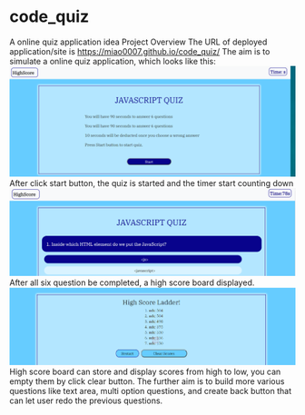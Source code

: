 # code_quiz
A online quiz application idea
Project Overview
The URL of deployed application/site is https://miao0007.github.io/code_quiz/
The aim is to simulate a online quiz application, which looks like this:
![image](assets/images/first_page.png)
After click start button, the quiz is started and the timer start counting down
![image](assets/images/quiz_page.png)
After all six question be completed, a high score board displayed.
![image](assets/images/high_score.png)
High score board can store and display scores from high to low, you can empty them by click clear button.
The further aim is to build more various questions like text area, multi option questions, and create back button that can let user redo the previous questions.
